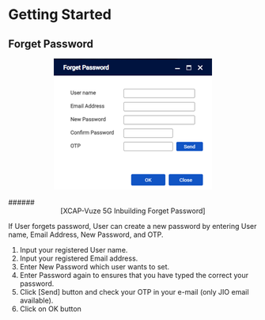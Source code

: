 # Getting Started

## Forget Password 



<p align="center">
  <img src="https://github.com/Innowireless-SE/5G_Vuze_Inbuilding_User_Manual/blob/master/docs/images/1-4.png?raw=true">
</p>
######<center>[XCAP-Vuze 5G Inbuilding Forget Password]</center>  





If User forgets password, User can create a new password by entering User name, Email Address, New Password, and OTP.<br>
1.	Input your registered User name.<br>
2.	Input your registered Email address.<br>
3.	Enter New Password which user wants to set.<br>
4.	Enter Password again to ensures that you have typed the correct your password.<br>
5.	Click [Send] button and check your OTP in your e-mail (only JIO email available).<br>
6.	Click on OK button






